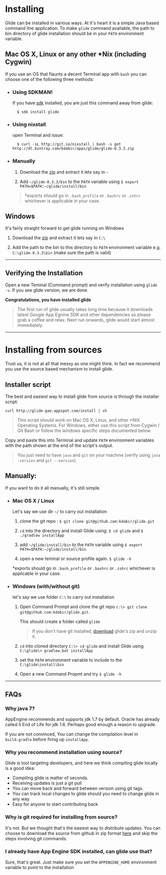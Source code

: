 # Installing

Glide can be installed in various ways. At it's heart it is a simple Java based command line application.
To make `glide` command available, the path to bin directory of glide installation should be in your `PATH`
environment variable.


## Mac OS X, Linux or any other \*Nix (including Cygwin)

If you use an OS that flaunts a decent Terminal app with `bash` you can choose one of the following three methods:

- ### Using SDKMAN!

    If you have [sdk](http://sdkman.io/) installed, you are just this command away from glide:

        $ sdk install glide


- ### Using nixstall

    open Terminal and issue:

        $ curl -sL http://git.io/nixstall | bash -s get http://dl.bintray.com/kdabir/apps/glide/glide-0.3.3.zip


- ### Manually

    1. Download the [zip](http://dl.bintray.com/kdabir/apps/glide/glide-0.3.3.zip) and extract it lets say in `~`

    2. Add `~/glide-0.3.3/bin` to the `PATH` variable using `$ export PATH=$PATH:~/glide/install/bin`

    > *exports should go in `.bash_profile` or `.bashrc` or `.zshrc` whichever is applicable in your case.

## Windows

It's fairly straight forward to get glide running on Windows

1. Download the [zip](http://dl.bintray.com/kdabir/apps/glide/glide-0.3.3.zip) and extract it lets say in `C:\`

2. Add the path to the bin to this directory to `PATH` environment variable e.g. `C:\glide-0.3.3\bin` (make sure the path
    is valid)

----

## Verifying the Installation

Open a new Teminal (Command prompt) and verify installation using `glide -v`. If you see glide version, we are done.

**Congratulations, you have installed glide**


> The first run of glide usually takes long time because it downloads latest Google App Egnine SDK and other dependencies
> so please grab a coffee and relax. Next run onwards, glide would start almost immediately.

----

# Installing from sources

Trust us, it is not at all that messy as one might think. In fact we recommend you use the source based mechanism to
install glide.

## Installer script

The best and easiest way to install glide from source is through the installer script:

    curl http://glide-gae.appspot.com/install | sh

> This script should work on Mac OS X, Linux, and other *NIX Operating Systems. For Windows, either use this script from
> Cygwin / Git Bash or follow the windows specific steps documented below.


Copy and paste this into Terminal and update `PATH` environment variables with the path shown at
the end of the script's output.


> You just need to have `java` and `git` on your machine (verify using `java -version` and `git --version`).


## Manually:

If you want to do it all manually, it's still simple.

- ### Mac OS X / Linux

    Let's say we use dir `~/` to carry out installation

    1. clone the git repo : `$ git clone git@github.com:kdabir/glide.git`

    2. `cd` into the directory and install Glide using: `$ cd glide` and `$ ./gradlew installApp`

    3. add `~/glide/install/bin` to  the `PATH` variable using `$ export PATH=$PATH:~/glide/install/bin`

    4. open a new teminal or source profile again.  `$ glide -h`

    *exports should go in `.bash_profile` or `.bashrc` or `.zshrc` whichever is applicable in your case.


- ### Windows (with/without git)

    let's say we use folder `C:\` to carry out installation

    1. Open Command Prompt and clone the git repo `c:\> git clone git@github.com:kdabir/glide.git`.

        This should create a folder called `glide`

        > If you don't have git installed, [download](https://github.com/kdabir/glide/archive/master.zip) glide's zip and unzip it.

    2. `cd` into cloned directory `C:\> cd glide` and install Glide using `C:\glide\> gradlew.bat installApp`

    3. set the `PATH` environment vairable to include to the `C:\glide\install\bin`

    4. Open a new Command Propmt and try `$ glide -h`

----

## FAQs

### Why java 7?

AppEngine recommends and supports jdk 1.7 by default. Oracle has already called it End of Life for jdk 1.6. Perhaps
good enough a reason to upgrade.

If you are not convinced, You can change the compilation level in `build.gradle` before firing up `installApp`.

### Why you recommend installation using source?

Glide is tool targeting developers, and here we think compiling glide locally is a good idea:

- Compiling glide is matter of seconds.
- Receiving updates is just a git pull
- You can move back and forward between version using git tags.
- You can track local changes to glide should you need to change glide in any way
- Easy for anyone to start contributing back

### Why is git required for installing from source?

It's not. But we thought that's the easiest way to distribute updates. You can choose to download the source from github
in zip format [here](https://github.com/kdabir/glide/archive/master.zip) and skip the steps involving git commands.

### I already have App Engine SDK installed, can glide use that?

Sure, that's great. Just make sure you set the `APPENGINE_HOME` environment variable to point to the installation

